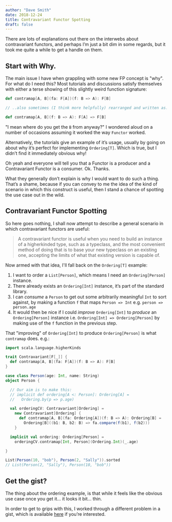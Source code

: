 ```yaml
---
author: "Dave Smith"
date: 2018-12-24
title: Contravariant Functor Spotting
draft: false
---
```


There are lots of explanations out there on the interwebs about contravariant functors, and perhaps I’m just a bit dim in some regards, but it took me quite a while to get a handle on them.

## Start with Why.

The main issue I have when grappling with some new FP concept is "why". For what do I need this? Most tutorials and discussions satisfy themselves with either a terse showing of this slightly weird function signature:

```scala
def contramap[A, B](fa: F[A])(f: B => A): F[B]

// ..also sometimes (I think more helpfully) rearranged and written as:

def contramap[A, B](f: B => A): F[A] => F[B]
```

"I mean where do you get the `B` from anyway?" I wondered aloud on a number of occasions assuming it worked the way `Functor` worked.

Alternatively, the tutorials give an example of it’s usage, usually by going on about why it’s perfect for implementing `Ordering[T]`. Which is true, but I didn’t find it immediately obvious why!

Oh yeah and everyone will tell you that a Functor is a producer and a Contravariant Functor is a consumer. Ok. Thanks.

What they generally don’t explain is why I would want to do such a thing. That’s a shame, because if you can convey to me the idea of the kind of scenario in which this construct is useful, then I stand a chance of spotting the use case out in the wild.

## Contravariant Functor Spotting

So here goes nothing, I shall now attempt to describe a general scenario in which contravariant functors are useful:

>A contravariant functor is useful when you need to build an instance of a higherkinded type, such as a typeclass, and the most convenient method of doing that is to base your new typeclass on an existing one, accepting the limits of what that existing version is capable of.

Now armed with that idea, I'll fall back on the `Ordering[T]` example:

1. I want to order a `List[Person]`, which means I need an `Ordering[Person]` instance.
2. There already exists an `Ordering[Int]` instance, it’s part of the standard library.
3. I can *consume* a `Person` to get out some arbitrarily meaningful `Int` to sort against, by making a function `f` that maps `Person => Int` e.g. `person => person.age`
4. It would then be nice if I could *improve* `Ordering[Int]` to *produce* an `Ordering[Person]` instance i.e. `Ordering[Int] => Ordering[Person]` by making use of the `f` function in the previous step.

That "improving" of `Ordering[Int]` to produce `Ordering[Person]` is what `contramap` does. e.g.:

```scala
import scala.language.higherKinds

trait Contravariant[F[_]] {
  def contramap[A, B](fa: F[A])(f: B => A): F[B]
}

case class Person(age: Int, name: String)
object Person {

  // Our aim is to make this:
  // implicit def ordering[A <: Person]: Ordering[A] =
  //   Ordering.by(p => p.age)

  val orderingCV: Contravariant[Ordering] =
    new Contravariant[Ordering] {
      def contramap[A, B](fa: Ordering[A])(f: B => A): Ordering[B] =
        Ordering[B]((b1: B, b2: B) => fa.compare(f(b1), f(b2)))
    }

  implicit val ordering: Ordering[Person] =
    orderingCV.contramap[Int, Person](Ordering.Int)(_.age)

}

List(Person(10, "bob"), Person(2, "Sally")).sorted
// List(Person(2, "Sally"), Person(10, "bob"))

```

## Get the gist?

The thing about the ordering example, is that while it feels like the obvious use case once you get it... it looks it bit... thin.

In order to get to grips with this, I worked through a different problem in a gist, which is available [here](https://gist.github.com/davesmith00000/db8f066018f048bd9350db1a14004952) if you’re interested.
